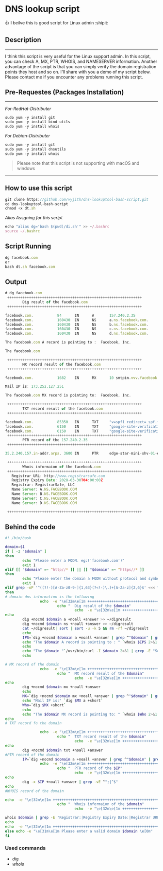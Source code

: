 # DNS lookup script
:+1: I beilve this is good script for Linux admin  :shipit:


## **Description**
-------------------------------------------------- 

I think this script is very useful for the Linux support admin. In this script, you can check A, MX, PTR, WHOIS, and NAMESERVER information. Another advantage of the script is that you can simply verify the domain registration points they host and so on. I'll share with you a demo of my script below. Please contact me if you encounter any problems running this script.

## Pre-Requestes (Packages Installation)
-------------------------------------------------- 
_For-RedHat-Distributer_

``` javascript 
sudo yum -y install git 
sudo yum -y install bind-utils
sudo yum -y install whois
```
 _For Debian-Distributer_
 
 ``` javascript 
sudo yum -y install git 
sudo yum -y install dnsutils
sudo yum -y install whois
```

>Please note that this script is not supporting with macOS and windows

-------------------------------------------------- 


## How to use this script

``` javascript 
git clone https://github.com/vyjith/dns-lookuptool-bash-script.git
cd dns-lookuptool-bash-script
chmod +x dt.sh
```
_Alias Assgning for this script_
``` javascript 
echo "alias dg='bash $(pwd)/di.sh'" >> ~/.bashrc
source ~/.bashrc
```

## Script Running
``` javascript 
dg facebook.com
or 
bash dt.sh facebook.com
``` 

## Output

``` javascript 
# dg facebook.com
 ++++++++++++++++++++++++++++++++++++++++++++++++++++++++++++++
        Dig result of the facebook.com
 ++++++++++++++++++++++++++++++++++++++++++++++++++++++++++++++

facebook.com.           84      IN      A       157.240.2.35
facebook.com.           160430  IN      NS      a.ns.facebook.com.
facebook.com.           160430  IN      NS      b.ns.facebook.com.
facebook.com.           160430  IN      NS      c.ns.facebook.com.
facebook.com.           160430  IN      NS      d.ns.facebook.com.

The facebook.com A record is pointing to :  Facebook, Inc.

The facebook.com

 ++++++++++++++++++++++++++++++++++++++++++++++++++++++++++++++
        MX record result of the facebook.com
 ++++++++++++++++++++++++++++++++++++++++++++++++++++++++++++++

facebook.com.           1682    IN      MX      10 smtpin.vvv.facebook.com.

Mail IP is: 173.252.127.251

The facebook.com MX record is pointing to:  Facebook, Inc.

 ++++++++++++++++++++++++++++++++++++++++++++++++++++++++++++++
        TXT record result of the facebook.com
 ++++++++++++++++++++++++++++++++++++++++++++++++++++++++++++++

facebook.com.           85350   IN      TXT     "v=spf1 redirect=_spf.facebook.com"
facebook.com.           6150    IN      TXT     "google-site-verification=A2WZWCNQHrGV_TWwKh6KHY90tY0SHZo_RnyMJoDaG0s"
facebook.com.           6150    IN      TXT     "google-site-verification=wdH5DTJTc9AYNwVunSVFeK0hYDGUIEOGb-RReU6pJlY"
 ++++++++++++++++++++++++++++++++++++++++++++++++++++++++++++++
        PTR record of the 157.240.2.35
 ++++++++++++++++++++++++++++++++++++++++++++++++++++++++++++++

35.2.240.157.in-addr.arpa. 3600 IN      PTR     edge-star-mini-shv-01-ort2.facebook.com.

 ++++++++++++++++++++++++++++++++++++++++++++++++++++++++++++++
        Whois informaion of the facebook.com
 ++++++++++++++++++++++++++++++++++++++++++++++++++++++++++++++
   Registrar URL: http://www.registrarsafe.com
   Registry Expiry Date: 2028-03-30T04:00:00Z
   Registrar: RegistrarSafe, LLC
   Name Server: A.NS.FACEBOOK.COM
   Name Server: B.NS.FACEBOOK.COM
   Name Server: C.NS.FACEBOOK.COM
   Name Server: D.NS.FACEBOOK.COM

 ++++++++++++++++++++++++++++++++++++++++++++++++++++++++++++++
```
## Behind the code
```sh
#! /bin/bash

domain=$1
if [ -z "$domain" ]
then
        echo "Please enter a FQDN. eg:('facebook.com')"
        exit 1
elif [[ "$domain" =~ ^http//* ]] || [[ "$domain" =~ ^https//* ]]
then
        echo "Please enter the domain a FQDN without protocol and symbol. eg:('facebook.com')"
        exit 1
elif grep -oP '^((?!-)[A-Za-z0-9-]{1,63}(?<!-)\.)+[A-Za-z]{2,6}$' <<< "$domain" >/dev/null 2>&1;
then
# domain dns information is the following
                echo  -e "\e[32m\e[1m ++++++++++++++++++++++++++++++++++++++++++++++++++++++++++++++\e[0m"
                        echo "  Dig result of the $domain"
                                echo  -e "\e[32m\e[1m ++++++++++++++++++++++++++++++++++++++++++++++++++++++++++++++\e[0m"
echo
        dig +nocmd $domain a +noall +answer >> ~/digresult
        dig +nocmd $domain ns +noall +answer >> ~/digresult
        cat ~/digresult| sort | sort -u -k 5 && rm -rf ~/digresult
        echo
        IPS=`dig +nocmd $domain a +noall +answer | grep ^"$domain" | grep A | awk {'print $5'} | head -n1`
        echo "The $domain A record is pointing to : " `whois $IPS 2>&1 | grep -i "OrgName" | cut -d ":" -f2`
        echo
        echo "The $domain "`/usr/bin/curl -I $domain 2>&1 | grep -E "Server:"`
        echo

# MX record of the domain
                echo  -e "\e[32m\e[1m ++++++++++++++++++++++++++++++++++++++++++++++++++++++++++++++\e[0m"
                        echo "  MX record result of the $domain"
                                echo  -e "\e[32m\e[1m ++++++++++++++++++++++++++++++++++++++++++++++++++++++++++++++\e[0m"
echo
        dig +nocmd $domain mx +noall +answer
        echo
        MX=`dig +nocmd $domain mx +noall +answer | grep ^"$domain" | grep MX | awk {'print $6'} | rev | cut -c2- | rev | head -n1`
        echo "Mail IP is:" `dig $MX a +short`
        Who=`dig $MX +short`
        echo
        echo "The $domain MX record is pointing to: " `whois $Who 2>&1 | grep -i "OrgName" | cut -d ":" -f2`
echo
# TXT record fo the domain

                echo  -e "\e[32m\e[1m ++++++++++++++++++++++++++++++++++++++++++++++++++++++++++++++\e[0m"
                        echo "  TXT record result of the $domain"
                                echo  -e "\e[32m\e[1m ++++++++++++++++++++++++++++++++++++++++++++++++++++++++++++++\e[0m"
echo
        dig +nocmd $domain txt +noall +answer
#PTR record of the domain
        IP=`dig +nocmd $domain a +noall +answer | grep ^"$domain" | grep A | awk {'print $5'} | head -n1`
                echo  -e "\e[32m\e[1m ++++++++++++++++++++++++++++++++++++++++++++++++++++++++++++++\e[0m"
                        echo "  PTR record of the $IP"
                                echo  -e "\e[32m\e[1m ++++++++++++++++++++++++++++++++++++++++++++++++++++++++++++++\e[0m"
echo
        dig -x $IP +noall +answer | grep -vE ^";|^$"
echo
#WHOIS record of the domain

echo  -e "\e[32m\e[1m ++++++++++++++++++++++++++++++++++++++++++++++++++++++++++++++\e[0m"
                        echo "  Whois informaion of the $domain"
                                echo  -e "\e[32m\e[1m ++++++++++++++++++++++++++++++++++++++++++++++++++++++++++++++\e[0m"

whois $domain | grep -E "Registrar:|Registry Expiry Date:|Registrar URL:|Name Server:|Expiration Date:|URL:"
echo
echo  -e "\e[32m\e[1m ++++++++++++++++++++++++++++++++++++++++++++++++++++++++++++++\e[0m"
else echo -e "\e[31m\e[1m Please enter a valid domain $domain \e[0m"
fi
```

### Used commands

- _dig_
- _whois_
